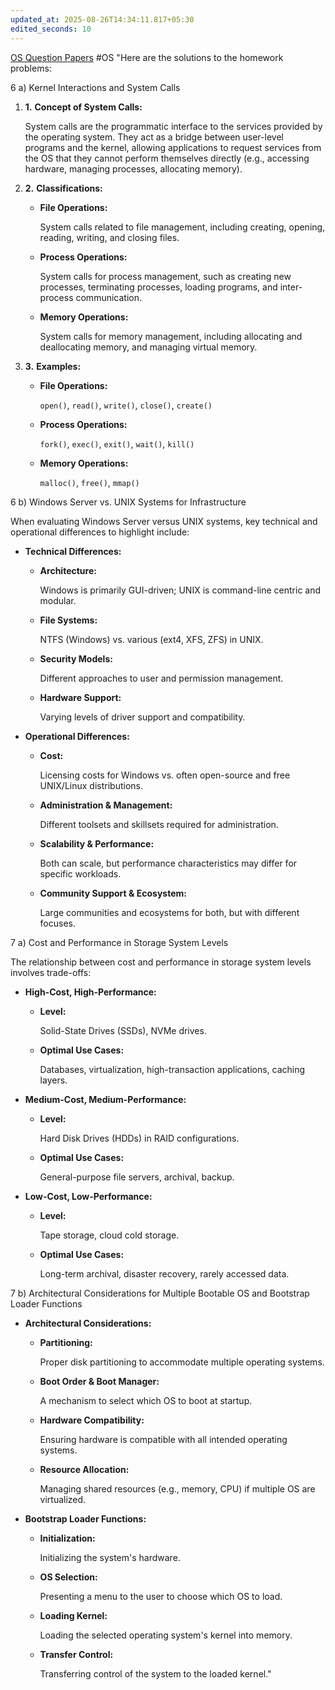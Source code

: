 ```yaml
---
updated_at: 2025-08-26T14:34:11.817+05:30
edited_seconds: 10
---
```

[OS Question Papers](C:/Users/Admin/Downloads/OS_QPs.pdf)
#OS 
"Here are the solutions to the homework problems:

6 a) Kernel Interactions and System Calls

1. **1.** **Concept of System Calls:**
    
    System calls are the programmatic interface to the services provided by the operating system. They act as a bridge between user-level programs and the kernel, allowing applications to request services from the OS that they cannot perform themselves directly (e.g., accessing hardware, managing processes, allocating memory).
    
2. **2.** **Classifications:**
    
    - **File Operations:**
        
        System calls related to file management, including creating, opening, reading, writing, and closing files.
        
    - **Process Operations:**
        
        System calls for process management, such as creating new processes, terminating processes, loading programs, and inter-process communication.
        
    - **Memory Operations:**
        
        System calls for memory management, including allocating and deallocating memory, and managing virtual memory.
        
    
3. **3.** **Examples:**
    
    - **File Operations:**
        
        `open()`, `read()`, `write()`, `close()`, `create()`
        
    - **Process Operations:**
        
        `fork()`, `exec()`, `exit()`, `wait()`, `kill()`
        
    - **Memory Operations:**
        
        `malloc()`, `free()`, `mmap()`
        
    

6 b) Windows Server vs. UNIX Systems for Infrastructure

When evaluating Windows Server versus UNIX systems, key technical and operational differences to highlight include:

- **Technical Differences:**
    
    - **Architecture:**
        
        Windows is primarily GUI-driven; UNIX is command-line centric and modular.
        
    - **File Systems:**
        
        NTFS (Windows) vs. various (ext4, XFS, ZFS) in UNIX.
        
    - **Security Models:**
        
        Different approaches to user and permission management.
        
    - **Hardware Support:**
        
        Varying levels of driver support and compatibility.
        
    
- **Operational Differences:**
    
    - **Cost:**
        
        Licensing costs for Windows vs. often open-source and free UNIX/Linux distributions.
        
    - **Administration & Management:**
        
        Different toolsets and skillsets required for administration.
        
    - **Scalability & Performance:**
        
        Both can scale, but performance characteristics may differ for specific workloads.
        
    - **Community Support & Ecosystem:**
        
        Large communities and ecosystems for both, but with different focuses.
        
    

7 a) Cost and Performance in Storage System Levels

The relationship between cost and performance in storage system levels involves trade-offs:

- **High-Cost, High-Performance:**
    
    - **Level:**
        
        Solid-State Drives (SSDs), NVMe drives.
        
    - **Optimal Use Cases:**
        
        Databases, virtualization, high-transaction applications, caching layers.
        
    
- **Medium-Cost, Medium-Performance:**
    
    - **Level:**
        
        Hard Disk Drives (HDDs) in RAID configurations.
        
    - **Optimal Use Cases:**
        
        General-purpose file servers, archival, backup.
        
    
- **Low-Cost, Low-Performance:**
    
    - **Level:**
        
        Tape storage, cloud cold storage.
        
    - **Optimal Use Cases:**
        
        Long-term archival, disaster recovery, rarely accessed data.
        
    

7 b) Architectural Considerations for Multiple Bootable OS and Bootstrap Loader Functions

- **Architectural Considerations:**
    
    - **Partitioning:**
        
        Proper disk partitioning to accommodate multiple operating systems.
        
    - **Boot Order & Boot Manager:**
        
        A mechanism to select which OS to boot at startup.
        
    - **Hardware Compatibility:**
        
        Ensuring hardware is compatible with all intended operating systems.
        
    - **Resource Allocation:**
        
        Managing shared resources (e.g., memory, CPU) if multiple OS are virtualized.
        
    
- **Bootstrap Loader Functions:**
    
    - **Initialization:**
        
        Initializing the system's hardware.
        
    - **OS Selection:**
        
        Presenting a menu to the user to choose which OS to load.
        
    - **Loading Kernel:**
        
        Loading the selected operating system's kernel into memory.
        
    - **Transfer Control:**
        
        Transferring control of the system to the loaded kernel."